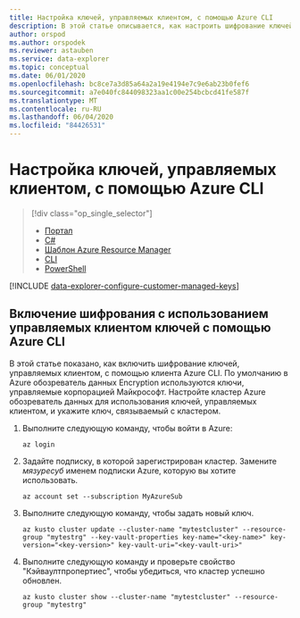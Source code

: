 ```yaml
---
title: Настройка ключей, управляемых клиентом, с помощью Azure CLI
description: В этой статье описывается, как настроить шифрование ключей, управляемых клиентом, на основе данных в Azure обозреватель данных с помощью Azure CLI.
author: orspod
ms.author: orspodek
ms.reviewer: astauben
ms.service: data-explorer
ms.topic: conceptual
ms.date: 06/01/2020
ms.openlocfilehash: bc8ce7a3d85a64a2a19e4194e7c9e6ab23b0fef6
ms.sourcegitcommit: a7e040fc844098323aa1c00e254bcbcd41fe587f
ms.translationtype: MT
ms.contentlocale: ru-RU
ms.lasthandoff: 06/04/2020
ms.locfileid: "84426531"
---
```

# <a name="configure-customer-managed-keys-using-azure-cli"></a>Настройка ключей, управляемых клиентом, с помощью Azure CLI

> [!div class="op_single_selector"]
> * [Портал](customer-managed-keys-portal.md)
> * [C#](customer-managed-keys-csharp.md)
> * [Шаблон Azure Resource Manager](customer-managed-keys-resource-manager.md)
> * [CLI](customer-managed-keys-cli.md)
> * [PowerShell](customer-managed-keys-powershell.md)

[!INCLUDE [data-explorer-configure-customer-managed-keys](includes/data-explorer-configure-customer-managed-keys.md)]

## <a name="enable-encryption-with-customer-managed-keys-using-azure-cli"></a>Включение шифрования с использованием управляемых клиентом ключей с помощью Azure CLI
В этой статье показано, как включить шифрование ключей, управляемых клиентом, с помощью клиента Azure CLI. По умолчанию в Azure обозреватель данных Encryption используются ключи, управляемые корпорацией Майкрософт. Настройте кластер Azure обозреватель данных для использования ключей, управляемых клиентом, и укажите ключ, связываемый с кластером.

1. Выполните следующую команду, чтобы войти в Azure:

    ```azurecli-interactive
    az login
    ```

1. Задайте подписку, в которой зарегистрирован кластер. Замените *мязуресуб* именем подписки Azure, которую вы хотите использовать.

    ```azurecli-interactive
    az account set --subscription MyAzureSub
    ```

1. Выполните следующую команду, чтобы задать новый ключ.
    ```azurecli-interactive
    az kusto cluster update --cluster-name "mytestcluster" --resource-group "mytestrg" --key-vault-properties key-name="<key-name>" key-version="<key-version>" key-vault-uri="<key-vault-uri>"
    ```
1. Выполните следующую команду и проверьте свойство "Кэйваултпропертиес", чтобы убедиться, что кластер успешно обновлен.

    ```azurecli-interactive
    az kusto cluster show --cluster-name "mytestcluster" --resource-group "mytestrg"
    ```


